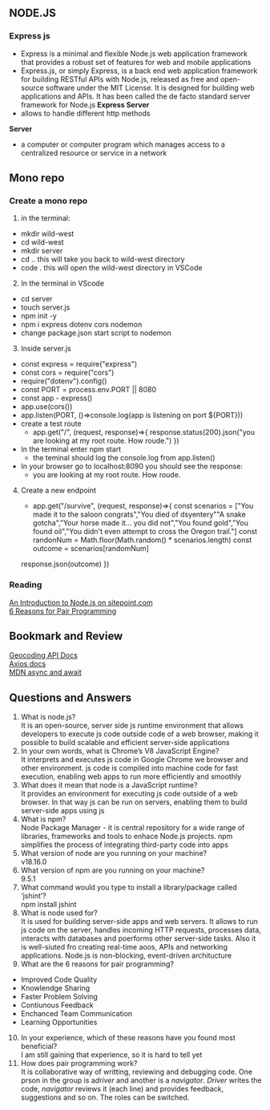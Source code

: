 ##  NODE.JS

### Express js
- Express is a minimal and flexible Node.js web application framework that provides a robust set of features for web and mobile applications  
- Express.js, or simply Express, is a back end web application framework for building RESTful APIs with Node.js, released as free and open-source software under the MIT License. It is designed for building web applications and APIs. It has been called the de facto standard server framework for Node.js
**Express Server**
- allows to handle different http methods

**Server**  
- a computer or computer program which manages access to a centralized resource or service in a network  

## Mono repo
### Create a mono repo

1. in the terminal:
- mkdir wild-west
- cd wild-west
- mkdir server
- cd .. this will take you back to wild-west directory
- code . this will open the wild-west directory in VSCode

2. In the terminal in VScode
- cd server
- touch server.js
- npm init -y
- npm i express dotenv cors nodemon
- change package.json start script to nodemon

3. Inside server.js
- const express = require("express")
- const cors = require("cors")
- require("dotenv").config()
- const PORT = process.env.PORT || 8080
- const app - express()
- app.use(cors())
- app.listen(PORT, ()=>console.log(app is listening on port ${PORT}))
- create a test route 
    - app.get("/", (request, response)=>{
    response.status(200).json("you are looking at my root route. How roude.")
    })
- In the terminal enter npm start
    - the teminal should log the console.log from app.listen()
- In your browser go to localhost:8090 you should see the response:
    - you are looking at my root route. How roude.

4. Create a new endpoint
    - app.get("/survive", (request, response)=>{
    const scenarios = ["You made it to the saloon congrats","You died of dsyentery""A snake gotcha","Your horse made it... you did not","You found gold","You found oil","You didn't even attempt to cross the Oregon trail."]
    const randonNum = Math.floor(Math.random() * scenarios.length)
    const outcome = scenarios[randomNum]

    response.json(outcome)
    })

### Reading
[An Introduction to Node.js on sitepoint.com](https://www.sitepoint.com/an-introduction-to-node-js/)  
[6 Reasons for Pair Programming](https://www.codefellows.org/blog/6-reasons-for-pair-programming/)  

## Bookmark and Review
[Geocoding API Docs](https://locationiq.com/)  
[Axios docs](https://www.npmjs.com/package/axios)  
[MDN async and await](https://developer.mozilla.org/en-US/docs/Learn/JavaScript/Asynchronous/Promises)  

## Questions and Answers
1. What is node.js?  
It is an open-source, server side js runtime environment that allows developers to execute js code outside code of a web browser, making it possible to build scalable and efficient server-side applications
2. In your own words, what is Chrome’s V8 JavaScript Engine?  
It interprets  and executes js code in Google Chrome we browser and other environment. js code is compiled into machine code for fast execution, enabling web apps to run more efficiently and smoothly
3. What does it mean that node is a JavaScript runtime?  
It provides an environment for executing js code outside of a web browser. In that way js can be run on servers, enabling them to build server-side apps using js
4. What is npm?  
Node Package Manager - it is central repository for a wide range of libraries, frameworks and tools to enhace Node.js projects. npm simplifies the process of integrating third-party code into apps
5. What version of node are you running on your machine?  
v18.16.0
6. What version of npm are you running on your machine?  
9.5.1
7. What command would you type to install a library/package called ‘jshint’?  
npm install jshint
8. What is node used for?  
It is used for building server-side apps and web servers. It allows to run js code on the server, handles incoming HTTP requests, processes data, interacts with databases and poerforms other server-side tasks. Also it is well-siuted fro creating real-time aoos, APIs and networking applications. Node.js is non-blocking, event-driven architucture
9. What are the 6 reasons for pair programming?  
- Improved Code Quality  
- Knowlendge Sharing  
- Faster Problem Solving  
- Contiunous Feedback  
- Enchanced Team Communication  
- Learning Opportunities  
10. In your experience, which of these reasons have you found most beneficial?  
I am still gaining that experience, so it is hard to tell yet  
11. How does pair programming work?  
It is collaborative way of writting, reviewing and debugging code. One prson in the group is a*driver* and another is a *navigator*. *Driver* writes the code, *navigator* reviews it (each line) and provides feedback, suggestions and so on. The roles can be switched.


